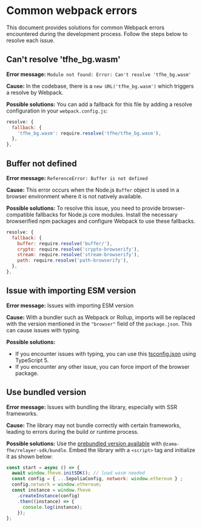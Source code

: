 # Common webpack errors

This document provides solutions for common Webpack errors encountered during the development process. Follow the steps below to resolve each issue.

## Can't resolve 'tfhe_bg.wasm'

**Error message:** `Module not found: Error: Can't resolve 'tfhe_bg.wasm'`

**Cause:** In the codebase, there is a `new URL('tfhe_bg.wasm')` which triggers a resolve by Webpack.

**Possible solutions:** You can add a fallback for this file by adding a resolve configuration in your `webpack.config.js`:

```javascript
resolve: {
  fallback: {
    'tfhe_bg.wasm': require.resolve('tfhe/tfhe_bg.wasm'),
  },
},
```

## Buffer not defined

**Error message:** `ReferenceError: Buffer is not defined`

**Cause:** This error occurs when the Node.js `Buffer` object is used in a browser environment where it is not natively available.

**Possible solutions:** To resolve this issue, you need to provide browser-compatible fallbacks for Node.js core modules. Install the necessary browserified npm packages and configure Webpack to use these fallbacks.

```javascript
resolve: {
  fallback: {
    buffer: require.resolve('buffer/'),
    crypto: require.resolve('crypto-browserify'),
    stream: require.resolve('stream-browserify'),
    path: require.resolve('path-browserify'),
  },
},
```

## Issue with importing ESM version

**Error message:** Issues with importing ESM version

**Cause:** With a bundler such as Webpack or Rollup, imports will be replaced with the version mentioned in the `"browser"` field of the `package.json`. This can cause issues with typing.

**Possible solutions:**

- If you encounter issues with typing, you can use this [tsconfig.json](https://github.com/zama-ai/fhevm-react-template/blob/main/tsconfig.json) using TypeScript 5.
- If you encounter any other issue, you can force import of the browser package.

## Use bundled version

**Error message:** Issues with bundling the library, especially with SSR frameworks.

**Cause:** The library may not bundle correctly with certain frameworks, leading to errors during the build or runtime process.

**Possible solutions:** Use the [prebundled version available](./webapp.md) with `@zama-fhe/relayer-sdk/bundle`. Embed the library with a `<script>` tag and initialize it as shown below:

```javascript
const start = async () => {
  await window.fhevm.initSDK(); // load wasm needed
  const config = { ...SepoliaConfig, network: window.ethereum } ;
  config.network = window.ethereum;
  const instance = window.fhevm
    .createInstance(config)
    .then((instance) => {
      console.log(instance);
    });
};
```
